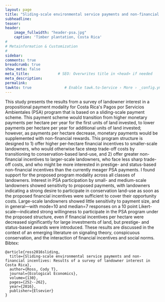 ```yaml
---
layout: page
title: "Sliding-scale environmental service payments and non-financial incentives: Results of a survey of landowner interest in Costa Rica"
subheadline: 
teaser: 
header:
    image_fullwidth: "header-psa.jpg"
    caption: 'Timber plantation, Costa Rica'
#
# Metainformation & Customization
#
sidebar: 
comments: true
breadcrumb: true
show_meta: false
meta_title:             # SEO: Overwrites title in <head> if needed
meta_description:
permalink:
tawkto: true               # Enable tawk.to-Service › More › _config.yml
---
```


This study presents the results from a survey of landowner interest in a propositional payment modality for Costa Rica's Pagos por Servicios Ambientales (PSA) program that is based on a sliding-scale payment scheme. This payment scheme would transition from higher monetary payments per hectare per year for the first units of land invested, to lower payments per hectare per year for additional units of land invested; however, as payments per hectare decrease, monetary payments would be supplemented with non-financial rewards. This program structure is designed to 1) offer higher per-hectare financial incentives to smaller-scale landowners, who would otherwise face steep trade-off costs by transitioning to conservation-based land-use, and 2) offer greater non-financial incentives to larger-scale landowners, who face less sharp trade-off costs, and who might be more interested in prestige- and status-based non-financial incentives than the currently meager PSA payments. I found support for the proposed program modality across all classes of landowners. Interest in PSA participation by small- and medium-scale landowners showed sensitivity to proposed payments, with landowners indicating a strong desire to participate in conservation land-use as soon as the proposed financial incentives were sufficient to cover their opportunity costs. Large-scale landowners showed little sensitivity to payment size, and in general—with mode=10 and median=7 responses on a 10 point Likert-scale—indicated strong willingness to participate in the PSA program under the proposed structure, even if financial incentives per hectare were decreased significantly for large investments of land, but prestige- and status-based awards were introduced. These results are discussed in the context of an emerging literature on signaling theory, conspicuous conservation, and the interaction of financial incentives and social norms.
Bibtex:
```
@article{ross2016sliding,
  title={Sliding-scale environmental service payments and non-financial incentives: Results of a survey of landowner interest in Costa Rica},
  author={Ross, Cody T},
  journal={Ecological Economics},
  volume={130},
  pages={252--262},
  year={2016},
  publisher={Elsevier}
}
```

 
